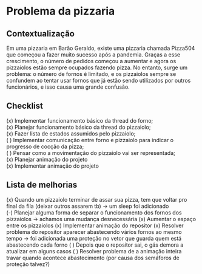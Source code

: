# Problema da pizzaria

## Contextualização

Em uma pizzaria em Barão Geraldo, existe uma pizzaria chamada Pizza504 que começou a fazer muito sucesso após a pandemia. Graças a esse crescimento, o número de pedidos começou a aumentar e agora os pizzaiolos estão sempre ocupados fazendo pizza. No entanto, surge um problema: o número de fornos é limitado, e os pizzaiolos sempre se confundem ao tentar usar fornos que já estão sendo utilizados por outros funcionários, e isso causa uma grande confusão.

<!-- Em uma pizzaria em Barão Geraldo, existem dois sabores de pizza: com queijo e sem queijo. Porém, existe um problema nessa pizzaria: os pizzaiolos sempre se esbarram e encontram grandes dificuldades de se organizarem quando mais de um precisa pegar o mesmo ingrediente. Portanto, esse projeto visa resolver esses conflitos utilizando semáforos para sincronizar a utilização de ingredientes pelos pizzaiolos, sem que eles se esbarrem ou tentem utilizar ingredientes que já estão em uso por outros colegas. -->

## Checklist
(x) Implementar funcionamento básico da thread do forno; \
(x) Planejar funcionamento básico da thread do pizzaiolo;\
(x) Fazer lista de estados assumidos pelo pizzaiolo; \
( ) Implementar comunicação entre forno e pizzaiolo para indicar o progresso de cocção da pizza; \
( ) Pensar como a movimentação do pizzaiolo vai ser representada; \
(x) Planejar animação do projeto \
(x) Implementar animação do projeto

## Lista de melhorias
(x) Quando um pizzaiolo terminar de assar sua pizza, tem que voltar pro final da fila (deixar outros assarem tb) -> um sleep foi adicionado  
(-) Planejar alguma forma de separar o funcionamento dos fornos dos pizzaiolos -> achamos uma mudança desnecessária
(x) Aumentar o espaço entre os pizzaiolos
(x) Implementar animação do repositor
(x) Resolver problema do repositor aparecer abastecendo vários fornos ao mesmo tempo -> foi adicionada uma proteção no vetor que guarda quem está abastecendo cada forno
( ) Depois que o repositor sai, o gás demora a atualizar em alguns casos
( ) Resolver problema de a animação inteira travar quando acontece abastecimento (por causa dos semáforos de proteção talvez?)